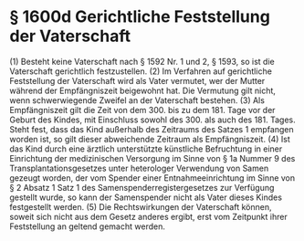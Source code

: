 # § 1600d Gerichtliche Feststellung der Vaterschaft
(1) Besteht keine Vaterschaft nach § 1592 Nr. 1 und 2, § 1593, so ist die Vaterschaft gerichtlich festzustellen.
(2) Im Verfahren auf gerichtliche Feststellung der Vaterschaft wird als Vater vermutet, wer der Mutter während der Empfängniszeit beigewohnt hat. Die Vermutung gilt nicht, wenn schwerwiegende Zweifel an der Vaterschaft bestehen.
(3) Als Empfängniszeit gilt die Zeit von dem 300. bis zu dem 181. Tage vor der Geburt des Kindes, mit Einschluss sowohl des 300. als auch des 181. Tages. Steht fest, dass das Kind außerhalb des Zeitraums des Satzes 1 empfangen worden ist, so gilt dieser abweichende Zeitraum als Empfängniszeit.
(4) Ist das Kind durch eine ärztlich unterstützte künstliche Befruchtung in einer Einrichtung der medizinischen Versorgung im Sinne von § 1a Nummer 9 des Transplantationsgesetzes unter heterologer Verwendung von Samen gezeugt worden, der vom Spender einer Entnahmeeinrichtung im Sinne von § 2 Absatz 1 Satz 1 des Samenspenderregistergesetzes zur Verfügung gestellt wurde, so kann der Samenspender nicht als Vater dieses Kindes festgestellt werden.
(5) Die Rechtswirkungen der Vaterschaft können, soweit sich nicht aus dem Gesetz anderes ergibt, erst vom Zeitpunkt ihrer Feststellung an geltend gemacht werden.